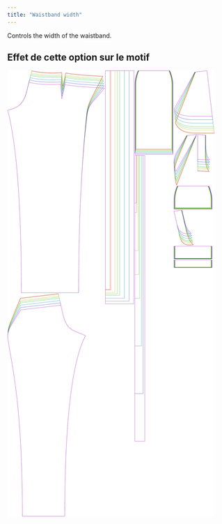 ```yaml
---
title: "Waistband width"
---
```



Controls the width of the waistband.

## Effet de cette option sur le motif

![This image shows the effect of this option by superimposing several variants that have a different value for this option](charlie_waistbandwidth_sample.svg "Effect of this option on the pattern")
